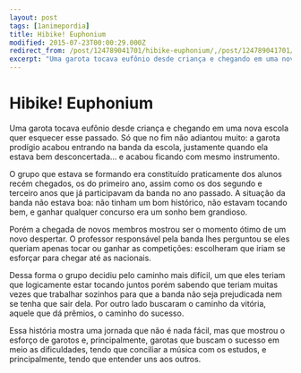 ```yaml
---
layout: post
tags: [1animepordia]
title: Hibike! Euphonium
modified: 2015-07-23T00:00:29.000Z
redirect_from: /post/124789041701/hibike-euphonium/,/post/124789041701/
excerpt: "Uma garota tocava eufônio desde criança e chegando em uma nova escola quer esquecer esse passado. Só que no fim não adiantou muito: a garota prodígio acabou entrando na banda da escola, justamente quando ela estava bem desconcertada… e acabou ficando com mesmo instrumento."
---
```


Hibike! Euphonium
=================

Uma garota tocava eufônio desde criança e chegando em uma nova escola
quer esquecer esse passado. Só que no fim não adiantou muito: a garota
prodígio acabou entrando na banda da escola, justamente quando ela
estava bem desconcertada… e acabou ficando com mesmo instrumento.

O grupo que estava se formando era constituído praticamente dos alunos
recém chegados, os do primeiro ano, assim como os dos segundo e terceiro
anos que já participavam da banda no ano passado. A situação da banda
não estava boa: não tinham um bom histórico, não estavam tocando bem, e
ganhar qualquer concurso era um sonho bem grandioso.

Porém a chegada de novos membros mostrou ser o momento ótimo de um novo
despertar. O professor responsável pela banda lhes perguntou se eles
queriam apenas tocar ou ganhar as competições: escolheram que iriam se
esforçar para chegar até as nacionais.

Dessa forma o grupo decidiu pelo caminho mais difícil, um que eles
teriam que logicamente estar tocando juntos porém sabendo que teriam
muitas vezes que trabalhar sozinhos para que a banda não seja
prejudicada nem se tenha que sair dela. Por outro lado buscaram o
caminho da vitória, aquele que dá prêmios, o caminho do sucesso.

Essa história mostra uma jornada que não é nada fácil, mas que mostrou o
esforço de garotos e, principalmente, garotas que buscam o sucesso em
meio as dificuldades, tendo que conciliar a música com os estudos, e
principalmente, tendo que entender uns aos outros.


